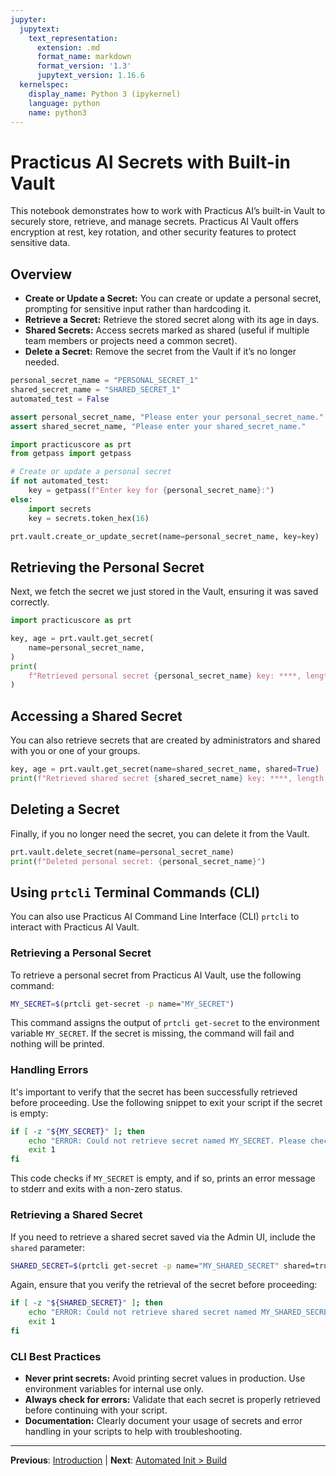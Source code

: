 ```yaml
---
jupyter:
  jupytext:
    text_representation:
      extension: .md
      format_name: markdown
      format_version: '1.3'
      jupytext_version: 1.16.6
  kernelspec:
    display_name: Python 3 (ipykernel)
    language: python
    name: python3
---
```


# Practicus AI Secrets with Built-in Vault

This notebook demonstrates how to work with Practicus AI’s built-in Vault to securely store, retrieve, and manage secrets. Practicus AI Vault offers encryption at rest, key rotation, and other security features to protect sensitive data.

## Overview
- **Create or Update a Secret:** You can create or update a personal secret, prompting for sensitive input rather than hardcoding it.
- **Retrieve a Secret:** Retrieve the stored secret along with its age in days.
- **Shared Secrets:** Access secrets marked as shared (useful if multiple team members or projects need a common secret).
- **Delete a Secret:** Remove the secret from the Vault if it’s no longer needed.


```python
personal_secret_name = "PERSONAL_SECRET_1"
shared_secret_name = "SHARED_SECRET_1"
automated_test = False

```

```python
assert personal_secret_name, "Please enter your personal_secret_name."
assert shared_secret_name, "Please enter your shared_secret_name."
```

```python
import practicuscore as prt
from getpass import getpass

# Create or update a personal secret
if not automated_test:
    key = getpass(f"Enter key for {personal_secret_name}:")
else:
    import secrets
    key = secrets.token_hex(16)

prt.vault.create_or_update_secret(name=personal_secret_name, key=key)
```

## Retrieving the Personal Secret
Next, we fetch the secret we just stored in the Vault, ensuring it was saved correctly.

```python
import practicuscore as prt

key, age = prt.vault.get_secret(
    name=personal_secret_name,
)
print(
    f"Retrieved personal secret {personal_secret_name} key: ****, length is {len(key)} chars, and it is {age} days old."
)
```

## Accessing a Shared Secret
You can also retrieve secrets that are created by administrators and shared with you or one of your groups.

```python
key, age = prt.vault.get_secret(name=shared_secret_name, shared=True)
print(f"Retrieved shared secret {shared_secret_name} key: ****, length is {len(key)} chars, and it is {age} days old.")
```

## Deleting a Secret
Finally, if you no longer need the secret, you can delete it from the Vault.

```python
prt.vault.delete_secret(name=personal_secret_name)
print(f"Deleted personal secret: {personal_secret_name}")
```

<!-- #region -->
## Using `prtcli` Terminal Commands (CLI)

You can also use Practicus AI Command Line Interface (CLI) `prtcli` to interact with Practicus AI Vault. 

### Retrieving a Personal Secret

To retrieve a personal secret from Practicus AI Vault, use the following command:

```bash
MY_SECRET=$(prtcli get-secret -p name="MY_SECRET")
```

This command assigns the output of `prtcli get-secret` to the environment variable `MY_SECRET`. If the secret is missing, the command will fail and nothing will be printed.

### Handling Errors

It's important to verify that the secret has been successfully retrieved before proceeding. Use the following snippet to exit your script if the secret is empty:

```bash
if [ -z "${MY_SECRET}" ]; then
    echo "ERROR: Could not retrieve secret named MY_SECRET. Please check your configuration." >&2
    exit 1
fi
```

This code checks if `MY_SECRET` is empty, and if so, prints an error message to stderr and exits with a non-zero status.

### Retrieving a Shared Secret

If you need to retrieve a shared secret saved via the Admin UI, include the `shared` parameter:

```bash
SHARED_SECRET=$(prtcli get-secret -p name="MY_SHARED_SECRET" shared=true)
```

Again, ensure that you verify the retrieval of the secret before proceeding:

```bash
if [ -z "${SHARED_SECRET}" ]; then
    echo "ERROR: Could not retrieve shared secret named MY_SHARED_SECRET. Please check your configuration." >&2
    exit 1
fi
```

### CLI Best Practices

- **Never print secrets:** Avoid printing secret values in production. Use environment variables for internal use only.
- **Always check for errors:** Validate that each secret is properly retrieved before continuing with your script.
- **Documentation:** Clearly document your usage of secrets and error handling in your scripts to help with troubleshooting.
<!-- #endregion -->


---

**Previous**: [Introduction](introduction.md) | **Next**: [Automated Init > Build](automated-init/build.md)
